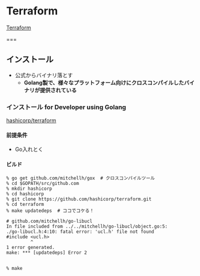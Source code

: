 # Terraform
[Terraform](http://www.terraform.io/)

===

## インストール
* 公式からバイナリ落とす
    * __Golang製で、様々なプラットフォーム向けにクロスコンパイルしたバイナリが提供されている__


### インストール for Developer using Golang
[hashicorp/terraform](https://github.com/hashicorp/terraform)

#### 前提条件
* Go入れとく

#### ビルド

```
% go get github.com/mitchellh/gox  # クロスコンパイルツール
% cd $GOPATH/src/github.com
% mkdir hashicorp
% cd hashicorp
% git clone https://github.com/hashicorp/terraform.git
% cd terraform
% make updatedeps  # ココでコケる！

# github.com/mitchellh/go-libucl
In file included from ../../mitchellh/go-libucl/object.go:5:
./go-libucl.h:4:10: fatal error: 'ucl.h' file not found
#include <ucl.h>
         ^
1 error generated.
make: *** [updatedeps] Error 2


% make
```
